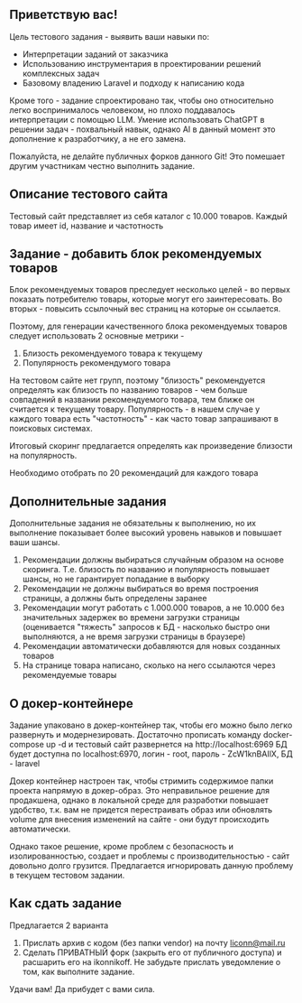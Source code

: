 ## Приветствую вас!
Цель тестового задания - выявить ваши навыки по:

- Интерпретации заданий от заказчика
- Использованию инструментария в проектировании решений комплексных задач
- Базовому владению Laravel и подходу к написанию кода

Кроме того - задание спроектировано так, чтобы оно относительно легко воспринималось человеком, но плохо поддавалось интерпретации с помощью LLM.
Умение использовать ChatGPT в решении задач - похвальный навык, однако AI в данный момент это дополнение к разработчику, а не его замена.

Пожалуйста, не делайте публичных форков данного Git!
Это помешает другим участникам честно выполнить задание.

## Описание тестового сайта
Тестовый сайт представляет из себя каталог с 10.000 товаров.
Каждый товар имеет id, название и частотность

## Задание - добавить блок рекомендуемых товаров
Блок рекомендуемых товаров преследует несколько целей - во первых показать потребителю товары, которые могут его заинтересовать.
Во вторых - повысить ссылочный вес страниц на которые он ссылается.

Поэтому, для генерации качественного блока рекомендуемых товаров следует использовать 2 основные метрики -
1) Близость рекомендуемого товара к текущему
2) Популярность рекомендумого товара

На тестовом сайте нет групп, поэтому "близость" рекомендуется определять как близость по названию товаров - чем больше совпадений в названии рекомендуемого товара, тем ближе он считается к текущему товару.
Популярность - в нашем случае у каждого товара есть "частотность" - как часто товар запрашивают в поисковых системах.

Итоговый скоринг предлагается определять как произведение близости на популярность.

Необходимо отобрать по 20 рекомендаций для каждого товара

## Дополнительные задания
Дополнительные задания не обязательны к выполнению, но их выполнение показывает более высокий уровень навыков и повышает ваши шансы.
1) Рекомендации должны выбираться случайным образом на основе скоринга. Т.е. близость по названию и популярность повышает шансы, но не гарантирует попадание в выборку
2) Рекомендации не должны выбираться во время построения страницы, а должны быть определены заранее
3) Рекомендации могут работать с 1.000.000 товаров, а не 10.000 без значительных задержек во времени загрузки страницы (оценивается "тяжесть" запросов к БД - насколько быстро они выполняются, а не время загрузки страницы в браузере)
4) Рекомендации автоматически добавляются для новых созданных товаров
5) На странице товара написано, сколько на него ссылаются через рекомендуемые товары

## О докер-контейнере
Задание упаковано в докер-контейнер так, чтобы его можно было легко развернуть и модернезировать.
Достаточно прописать команду docker-compose up -d и тестовый сайт развернется на http://localhost:6969
БД будет доступна по localhost:6970, логин - root, пароль - ZcW1knBAIlX, БД - laravel

Докер контейнер настроен так, чтобы стримить содержимое папки проекта напрямую в докер-образ.
Это неправильное решение для продакшена, однако в локальной среде для разработки повышает удобство, т.к. вам не придется перестраивать образ или обновлять volume для внесения изменений на сайте - они будут происходить автоматически.

Однако такое решение, кроме проблем с безопасность и изолированностью, создает и проблемы с производительностью - сайт довольно долго грузится.
Предлагается игнорировать данную проблему в текущем тестовом задании.

## Как сдать задание
Предлагается 2 варианта
1) Прислать архив с кодом (без папки vendor) на почту liconn@mail.ru
2) Сделать ПРИВАТНЫЙ форк (закрыть его от публичного доступа) и расшарить его на ikonnikoff. Не забудьте прислать уведомление о том, как выполните задание.

Удачи вам! Да прибудет с вами сила.
